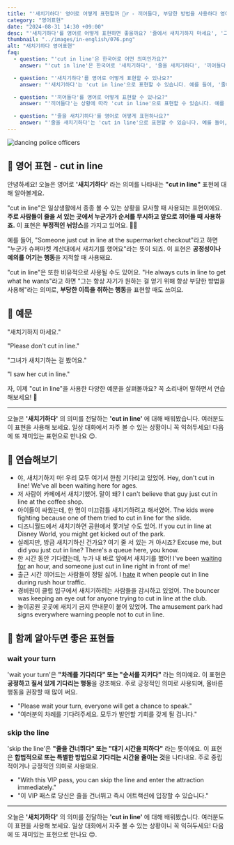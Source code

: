 ```yaml
---
title: "'새치기하다' 영어로 어떻게 표현할까 🚶‍♂️ - 끼어들다, 부당한 방법을 사용하다 영어로"
category: "영어표현"
date: "2024-08-31 14:30 +09:00"
desc: "'새치기하다'를 영어로 어떻게 표현하면 좋을까요? '줄에서 새치기하지 마세요', '그녀가 줄에 새치기하는 걸 봤어요' 등을 영어로 표현하는 법을 배워봅시다. 다양한 예문을 통해서 연습하고 본인의 표현으로 만들어 보세요."
thumbnail: "../images/in-english/076.png"
alt: "새치기하다 영어표현"
faq:
  - question: "'cut in line'은 한국어로 어떤 의미인가요?"
    answer: "'cut in line'은 한국어로 '새치기하다', '줄을 새치기하다', '끼어들다' 등으로 번역될 수 있습니다. 주로 사람들이 줄을 서 있는 곳에서 누군가가 순서를 무시하고 앞으로 끼어들 때 사용합니다."

  - question: "'새치기하다'를 영어로 어떻게 표현할 수 있나요?"
    answer: "'새치기하다'는 'cut in line'으로 표현할 수 있습니다. 예를 들어, '줄에서 새치기하지 마세요'는 'Please don't cut in line'으로 말할 수 있습니다."

  - question: "'끼어들다'를 영어로 어떻게 표현할 수 있나요?"
    answer: "'끼어들다'는 상황에 따라 'cut in line'으로 표현할 수 있습니다. 예를 들어, '그녀가 줄에 끼어드는 걸 봤어요'는 'I saw her cut in line'으로 말할 수 있습니다."

  - question: "'줄을 새치기하다'를 영어로 어떻게 표현하나요?"
    answer: "'줄을 새치기하다'는 'cut in line'으로 표현할 수 있습니다. 예를 들어, '누군가 슈퍼마켓 계산대에서 줄을 새치기했어요'는 'Someone just cut in line at the supermarket checkout'으로 말할 수 있습니다."
---
```


![dancing police officers](../images/in-english/076-1.avif)

## 🌟 영어 표현 - cut in line

안녕하세요! 오늘은 영어로 **'새치기하다'** 라는 의미를 나타내는 **"cut in line"** 표현에 대해 알아볼게요.

"cut in line"은 일상생활에서 종종 볼 수 있는 상황을 묘사할 때 사용되는 표현이에요. **주로 사람들이 줄을 서 있는 곳에서 누군가가 순서를 무시하고 앞으로 끼어들 때 사용하죠.** 이 표현은 **부정적인 뉘앙스**를 가지고 있어요. 🙅‍♀️

예를 들어, "Someone just cut in line at the supermarket checkout"라고 하면 "누군가 슈퍼마켓 계산대에서 새치기를 했어요"라는 뜻이 되죠. 이 표현은 **공정성이나 예의를 어기는 행동**을 지적할 때 사용돼요.

"cut in line"은 또한 비유적으로 사용될 수도 있어요. "He always cuts in line to get what he wants"라고 하면 "그는 항상 자기가 원하는 걸 얻기 위해 항상 부당한 방법을 사용해"라는 의미로, **부당한 이득을 취하는 행동**을 표현할 때도 쓰여요.

## 📖 예문

"새치기하지 마세요."

"Please don't cut in line."

"그녀가 새치기하는 걸 봤어요."

"I saw her cut in line."

자, 이제 "cut in line"을 사용한 다양한 예문을 살펴볼까요? 꼭 소리내어 말하면서 연습해보세요! 🚀

---

오늘은 **'새치기하다'** 의 의미를 전달하는 **'cut in line'** 에 대해 배워봤습니다. 여러분도 이 표현을 사용해 보세요. 일상 대화에서 자주 볼 수 있는 상황이니 꼭 익혀두세요! 다음에 또 재미있는 표현으로 만나요 😊.

## 💬 연습해보기

<ul data-interactive-list>
  <li data-interactive-item>
    <span data-toggler>야, 새치기하지 마! 우리 모두 여기서 한참 기다리고 있었어.</span>
    <span data-answer>Hey, don't cut in line! We've all been waiting here for ages.</span>
  </li>
  <li data-interactive-item>
    <span data-toggler>저 사람이 카페에서 새치기했어. 말이 돼?</span>
    <span data-answer>I can't believe that guy just cut in line at the coffee shop.</span>
  </li>
  <li data-interactive-item>
    <span data-toggler>아이들이 싸웠는데, 한 명이 미끄럼틀 새치기하려고 해서였어.</span>
    <span data-answer>The kids were fighting because one of them tried to cut in line for the slide.</span>
  </li>
  <li data-interactive-item>
    <span data-toggler>디즈니월드에서 새치기하면 공원에서 쫓겨날 수도 있어.</span>
    <span data-answer>If you cut in line at Disney World, you might get kicked out of the park.</span>
  </li>
  <li data-interactive-item>
    <span data-toggler>실례지만, 방금 새치기하신 건가요? 여기 줄 서 있는 거 아시죠?</span>
    <span data-answer>Excuse me, but did you just cut in line? There's a queue here, you know.</span>
  </li>
  <li data-interactive-item>
    <span data-toggler>한 시간 동안 기다렸는데, 누가 내 바로 앞에서 새치기를 했어!</span>
    <span data-answer>I've been <a href="blog/in-english/377.wait-for/">waiting for</a> an hour, and someone just cut in line right in front of me!</span>
  </li>
  <li data-interactive-item>
    <span data-toggler>출근 시간 끼어드는 사람들이 정말 싫어.</span>
    <span data-answer>I <a href="/blog/in-english/392.hate/">hate</a> it when people cut in line during rush hour traffic.</span>
  </li>
  <li data-interactive-item>
    <span data-toggler>경비원이 클럽 입구에서 새치기하려는 사람들을 감시하고 있었어.</span>
    <span data-answer>The bouncer was keeping an eye out for anyone trying to cut in line at the club.</span>
  </li>
  <li data-interactive-item>
    <span data-toggler>놀이공원 곳곳에 새치기 금지 안내문이 붙어 있었어.</span>
    <span data-answer>The amusement park had signs everywhere warning people not to cut in line.</span>
  </li>
</ul>

## 🤝 함께 알아두면 좋은 표현들

### wait your turn

'wait your turn'은 **"차례를 기다리다" 또는 "순서를 지키다"** 라는 의미예요. 이 표현은 **공정하고 질서 있게 기다리는 행동**을 강조해요. 주로 긍정적인 의미로 사용되며, 올바른 행동을 권장할 때 많이 써요.

- "Please wait your turn, everyone will get a chance to speak."
- "여러분의 차례를 기다려주세요. 모두가 발언할 기회를 갖게 될 겁니다."

### skip the line

'skip the line'은 **"줄을 건너뛰다" 또는 "대기 시간을 피하다"** 라는 뜻이에요. 이 표현은 **합법적으로 또는 특별한 방법으로 기다리는 시간을 줄이는 것**을 나타내요. 주로 중립적이거나 긍정적인 의미로 사용돼요.

- "With this VIP pass, you can skip the line and enter the attraction immediately."
- "이 VIP 패스로 당신은 줄을 건너뛰고 즉시 어트랙션에 입장할 수 있습니다."

---

오늘은 **'새치기하다'** 의 의미를 전달하는 **'cut in line'** 에 대해 배워봤습니다. 여러분도 이 표현을 사용해 보세요. 일상 대화에서 자주 볼 수 있는 상황이니 꼭 익혀두세요! 다음에 또 재미있는 표현으로 만나요 😊.
